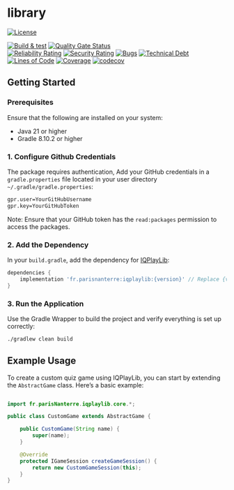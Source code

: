 # library
[![License](https://img.shields.io/badge/license-Apache%202.0-blue.svg)](LICENSE.txt)

[![Build & test](https://github.com/IQPlay/library/actions/workflows/gradle-build-test.yml/badge.svg?branch=main)](https://github.com/IQPlay/library/actions/workflows/gradle-build-test.yml)
[![Quality Gate Status](https://sonarcloud.io/api/project_badges/measure?project=IQPlay_library&metric=alert_status)](https://sonarcloud.io/summary/new_code?id=IQPlay_library)
<br/>
[![Reliability Rating](https://sonarcloud.io/api/project_badges/measure?project=IQPlay_library&metric=reliability_rating)](https://sonarcloud.io/summary/new_code?id=IQPlay_library)
[![Security Rating](https://sonarcloud.io/api/project_badges/measure?project=IQPlay_library&metric=security_rating)](https://sonarcloud.io/summary/new_code?id=IQPlay_library)
[![Bugs](https://sonarcloud.io/api/project_badges/measure?project=IQPlay_library&metric=bugs)](https://sonarcloud.io/summary/new_code?id=IQPlay_library)
[![Technical Debt](https://sonarcloud.io/api/project_badges/measure?project=IQPlay_library&metric=sqale_index)](https://sonarcloud.io/summary/new_code?id=IQPlay_library)
[![Lines of Code](https://sonarcloud.io/api/project_badges/measure?project=IQPlay_library&metric=ncloc)](https://sonarcloud.io/summary/new_code?id=IQPlay_library)
[![Coverage](https://sonarcloud.io/api/project_badges/measure?project=IQPlay_library&metric=coverage)](https://sonarcloud.io/summary/new_code?id=IQPlay_library)
[![codecov](https://codecov.io/github/IQPlay/library/graph/badge.svg?token=vT0cGItXEP)](https://codecov.io/github/IQPlay/library)

## Getting Started

### Prerequisites

Ensure that the following are installed on your system:

- Java 21 or higher
- Gradle 8.10.2 or higher 

### 1. Configure Github Credentials

The package requires authentication, Add your GitHub credentials in a `gradle.properties` file located in your user directory `~/.gradle/gradle.properties`:

```bash
gpr.user=YourGitHubUsername
gpr.key=YourGitHubToken
```

Note: Ensure that your GitHub token has the `read:packages` permission to access the packages.

### 2. Add the Dependency
In your `build.gradle`, add the dependency for [IQPlayLib](https://github.com/IQPlay/library/packages/2304124):

```gradle
dependencies {
    implementation 'fr.parisnanterre:iqplaylib:{version}' // Replace {version} with the latest available version
}
```

### 3. Run the Application
Use the Gradle Wrapper to build the project and verify everything is set up correctly:
```bash
./gradlew clean build
```

## Example Usage
To create a custom quiz game using IQPlayLib, you can start by extending the `AbstractGame` class. Here’s a basic example:

```java

import fr.parisNanterre.iqplaylib.core.*;

public class CustomGame extends AbstractGame {

    public CustomGame(String name) {
        super(name);
    }

    @Override
    protected IGameSession createGameSession() {
        return new CustomGameSession(this);
    }
}
```

